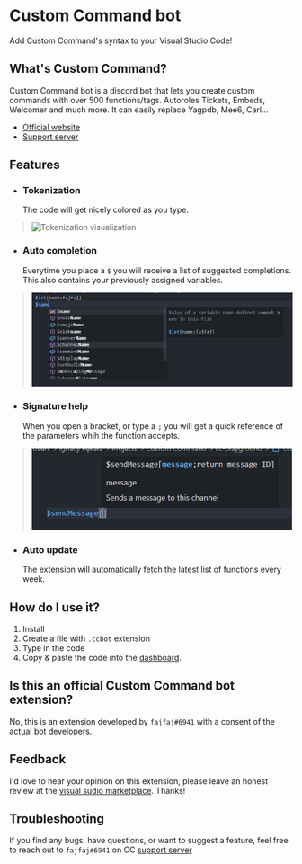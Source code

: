 
# Custom Command bot
Add Custom Command's syntax to your Visual Studio Code!

## What's Custom Command?
Custom Command bot is a discord bot that lets you create custom commands with over 500 functions/tags. Autoroles Tickets, Embeds, Welcomer and much more. It can easily replace Yagpdb, Mee6, Carl...
 - [Official website](https://ccommandbot.com)
 - [Support server](https://ccommandbot.com/join)

## Features
- ### Tokenization
    The code will get nicely colored as you type.
 > ![Tokenization visualization](https://cdn.discordapp.com/attachments/957286111250624552/1063866311693844480/image.png "Tokenization visualization")

- ### Auto completion 
    Everytime you place a `$` you will receive a list of suggested completions.
    This also contains your previously assigned variables.
 > ![Auto completion visualization](./language/assets/completion.jpg "Completion visualization")

- ### Signature help
    When you open a bracket, or type a `;` you will get a quick reference of the parameters whih the function accepts.
> ![Signature help visualization](./language/assets/signaturehelp.jpg "Signature help visualization")
- ### Auto update
    The extension will automatically fetch the latest list of functions every week.

## How do I use it?
1. Install
2. Create a file with `.ccbot` extension
3. Type in the code
4. Copy & paste the code into the [dashboard](https://ccommandbot.com/dashboard).


## Is this an official Custom Command bot extension?
No, this is an extension developed by `fajfaj#6941` with a consent of the actual bot developers.

## Feedback
I'd love to hear your opinion on this extension, please leave an honest review at the [visual sudio marketplace](https://marketplace.visualstudio.com/items?itemName=fajfaj.ccbot&ssr=false#review-details). Thanks!

## Troubleshooting
If you find any bugs, have questions, or want to suggest a feature, feel free to reach out to `fajfaj#6941` on CC [support server](https://ccommandbot.com/join)